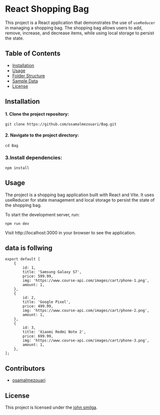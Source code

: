 # React Shopping Bag 

This project is a React application that demonstrates the use of `useReducer` in managing a shopping bag. The shopping bag allows users to add, remove, increase, and decrease items, while using local storage to persist the state.

## Table of Contents

- [Installation](#installation)
- [Usage](#usage)
- [Folder Structure](#folder-structure)
- [Sample Data](#sample-data)
- [License](#license)

## Installation

#### 1. Clone the project repository:

   ```
   git clone https://github.com/osamalmezouari/Bag.git
   ```
#### 2. Navigate to the project directory:

```
cd Bag
```

### 3.Install dependencies:

```
npm install
```

## Usage

The project is a shopping bag application built with React and Vite. It uses useReducer for state management and local storage to persist the state of the shopping bag.

To start the development server, run:

```
npm run dev
```
Visit http://localhost:3000 in your browser to see the application.

## data is follwing 

```
export default [
    {
        id: 1,
        title: 'Samsung Galaxy S7',
        price: 599.99,
        img: 'https://www.course-api.com/images/cart/phone-1.png',
        amount: 1,
    },
    {
        id: 2,
        title: 'Google Pixel',
        price: 499.99,
        img: 'https://www.course-api.com/images/cart/phone-2.png',
        amount: 1,
    },
    {
        id: 3,
        title: 'Xiaomi Redmi Note 2',
        price: 699.99,
        img: 'https://www.course-api.com/images/cart/phone-3.png',
        amount: 1,
    },
];
```

## Contributors

- [osamalmezouari](https://github.com/osamalmezouari)

## License

This project is licensed under the [john smilga](https://github.com/john-smilga).
